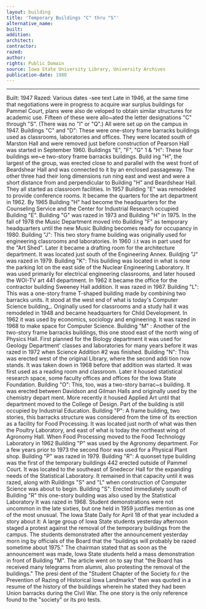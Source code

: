 ```yaml
---
layout: building
title: 'Temporary Buildings "C" thru "S"'
alternative_name: 
built: 
addition:
architect: 
contractor: 
razed: 
author:
rights: Public Domain
source: Iowa State University Library, University Archives
publication-date: 1980 
---
```

---

Built: 1947 Razed: Various dates -see text 
Late in 1946, at the same time that negotiations were in progress to acquire war surplus buildings for Pammel Court, plans were also de veloped to obtain similar structures for academic use. Fifteen of 
these were allo~ated the letter designations "C" through "S". (There was no "I" or "Q".) All were set up on the campus in 1947. 
Buildings "C" and "D": 
These were one-story frame barracks buildings used as classrooms, laboratories and offices. They were located south of Marston Hall and were removed just before construction of Pearson Hall was started in September 1960. 
Buildings "E", "F", "G" 1 & "H": 
These four buildings we~e two-story frame barracks buildings. Build ing "H", the largest of the group, was erected close to and parallel with the west front of Beardshear Hall and was connected to it by an enclosed passageway. The other three had their long dimensions run ning east and west and were a short distance from and perpendicular to Building "H" and Beardshear Hall. They all started as classroom facilities. In 1957 Building "E" was remodeled to provide conference rooms. It became the quarters for the art department in 1962. 
By 1965 Building "H" had become the headquarters for the Counseling Service and the Center for Industrial Research occupied Building "E". 
Building "G" was razed in 1973 and Building "H" in 1975. In the fall of 1978 the Music Department moved into Building "F" as temporary headquarters until the new Music Building becomes ready for occupancy in 1980. 
Building "J": 
This two story frame building was originally used for engineering classrooms and laboratories. In 1960 :i.t was in part used for the "Art Shed". Later it became a drafting room for the architecture department. It was located just south of the Engineering Annex. Buildjng "J" was razed in 1979. 
Building "K": 
This building was located in what is now the parking lot on the east 
side of the Nuclear Engineering Laboratory. It was used primarily 
for electrical engineering classrooms, and later housed the WOI-TV art 
441 
department. In 1962 it became the office for the contractor building Sweeney Hall addition. It was razed in 1967. 
Building "L": 
This was a one-story frame T-shaped building made by combining two barracks units. It stood at the west end of what is today's Computer Science building_. Originally used for classrooms and a study hall it was remodeled in 1948 and became headquarters for Child Development. In 1962 it was used by economics, sociology and engineering. It was razed in 1968 to make space for Computer Science. 
Building "M" : 
Another of the two-story frame barracks buildings, this one stood east of the north wing of Physics Hall. First planned for the Biology department it was used for Geology Department' classes and laboratories for many years before it was razed in 1972 when Science Addition #2 was finished. 
Building "N": 
This was erected west of the original Library, where the second addi tion now stands. It was taken down in 1968 before that addition was started. It was first used as a reading room and classroom. Later it housed statistical research space, some faculty offices and offices for the Iowa State Foundation. 
Building "O": 
This, too, was a two-story barrac~s building. It was erected between Davidson and Gilman Halls and originally used by the chemistry depart ment. More recently it housed Applied Art until that department moved to the College of Design. Part of the building is still occupied by Industrial Education. 
Building "P": 
A frame building, two stories, this barracks structure was considered from the time of its erection as a facility for Food Processing. It was  located just north of what was then the Poultry Laboratory, and east of what is today the northeast wing of Agronomy Hall. When Food Processing moved to the Food Technology Laboratory in 1962 Building "P" was used by the Agronomy department. For a few years prior to 1973 the second floor was used for a Physical Plant shop. Building "P" was razed in 1979. 
Building "R": 
A quonset type building was the first of the temporary buildings 
442 
erected outside of Pammel Court. It was located to the southeast of Snedecor Hall for the expanding needs of the Statistical Laboratory. It remained in that capacity until it was razed, along with Ruildings "S" and "L" when construction of Computer Science was about to begin. 
Building "S": 
Erected immediately south of Building "R" this one-story building was also used by the  Statistical Laboratory It was razed in 1968. 
Student demonstrations were not uncommon in the late sixties, but one held in 1959 justifies mention as one of the most unusual. The Iowa State Daily for April 18 of that year included a story about it: 
A large group of Iowa State students yesterday afternoon staged a protest against the removal of the temporary buildings from the campus. 
The students demonstrated after the announcement yesterday morn ing by officials of the Board that the "buildings will probably be razed sometime about 1975." The chairman stated that as soon as the announcement was made, Iowa State students held a mass demonstration in front of Building "M". 
The article went on to say that "the Board has received many telegrams from alumni, also protesting the removal of the buildings." The presi dent of the "Student Chapter of the Society fo.r the Prevention of Razing of Historical Iowa Landmarks" then was quoted in a resume of the history of the buildings wherein he stated they had been Union barracks during the Civil War. 
The one story is the only reference found to the "society" or its pro tests.